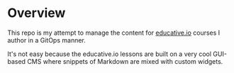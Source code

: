 # Overview

This repo is my attempt to manage the content for [educative.io](https://www.educative.io) courses
I author in a GitOps manner.

It's not easy because the educative.io lessons are built on a very cool
GUI-based CMS where snippets of Markdown are mixed with custom widgets.

